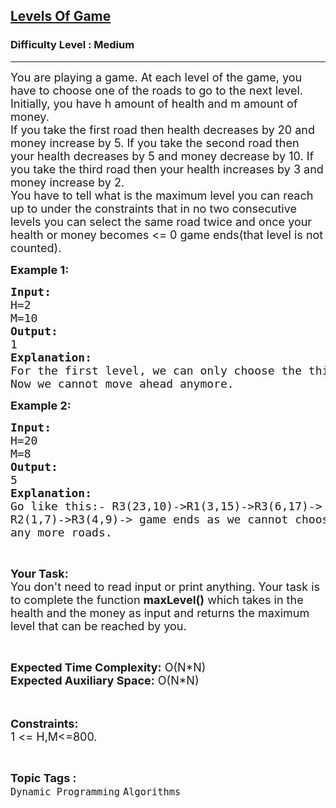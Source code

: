 <h2><a href="https://practice.geeksforgeeks.org/problems/levels-of-game/0">Levels Of Game</a></h2><h3>Difficulty Level : Medium</h3><hr><div class="problems_problem_content__Xm_eO"><p><span style="font-size: 18px;">You are playing a game. At each level of the game, you have to choose one of the roads to go to the next level. Initially, you have h amount of health and m&nbsp;amount of money.<br>If you take the first road then health decreases by 20 and money increase by 5.&nbsp;If you take the second road then your health decreases by 5 and money decrease by 10. If you take the third&nbsp;road then your health increases by 3&nbsp;and money increase by 2.<br>You have to tell what is the maximum level you can reach up to under the constraints that in no two consecutive levels you can select the same road twice and once your health or money becomes &lt;= 0 game ends(that level is not counted).</span></p>
<p><strong><span style="font-size: 18px;">Example 1:</span></strong></p>
<pre><span style="font-size: 18px;"><strong>Input:</strong>
H=2
M=10
<strong>Output:</strong>
1
<strong>Explanation:</strong>
For the first level, we can only choose the third road.
Now we cannot move ahead anymore.</span></pre>
<p><strong><span style="font-size: 18px;">Example 2:</span></strong></p>
<pre><span style="font-size: 18px;"><strong>Input:</strong>
H=20
M=8
<strong>Output:</strong>
5
<strong>Explanation:</strong>
Go like this:- R3(23,10)-&gt;R1(3,15)-&gt;R3(6,17)-&gt;
R2(1,7)-&gt;R3(4,9)-&gt; game ends as we cannot choose
any more roads.</span></pre>
<p>&nbsp;</p>
<p><span style="font-size: 18px;"><strong>Your Task:&nbsp;&nbsp;</strong><br>You don't need to read input or print anything. Your task is to complete the function <strong>maxLevel()</strong>&nbsp;which takes in the health and the money as input and returns the maximum level that can be reached by you.</span></p>
<p>&nbsp;</p>
<p><span style="font-size: 18px;"><strong>Expected Time Complexity:</strong>&nbsp;O(N*N)<br><strong>Expected Auxiliary Space:</strong>&nbsp;O(N*N)</span><br><br>&nbsp;</p>
<p><span style="font-size: 18px;"><strong>Constraints:</strong><br>1 &lt;= H,M&lt;=800.&nbsp;</span></p></div><br><p><span style=font-size:18px><strong>Topic Tags : </strong><br><code>Dynamic Programming</code>&nbsp;<code>Algorithms</code>&nbsp;